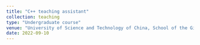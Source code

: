 ```yaml
---
title: "C++ teaching assistant"
collection: teaching
type: "Undergraduate course"
venue: "University of Science and Technology of China, School of the Gifted Young"
date: 2022-09-10
---
```

